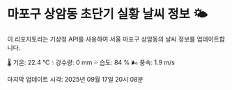 
# 마포구 상암동 초단기 실황 날씨 정보 🌤️

이 리포지토리는 기상청 API를 사용하여 서울 마포구 상암동의 날씨 정보를 업데이트합니다. 

🌡️ 기온: 22.4 ℃
💧 강수량: 0 mm
💦 습도: 84 %
🌬️ 풍속: 1.9 m/s

마지막 업데이트 시각: 2025년 09월 17일 20시 08분    
